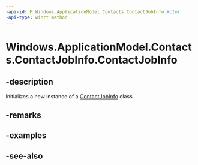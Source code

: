 ----api-id: M:Windows.ApplicationModel.Contacts.ContactJobInfo.#ctor
-api-type: winrt method
---<!-- Method syntaxpublic ContactJobInfo()--># Windows.ApplicationModel.Contacts.ContactJobInfo.ContactJobInfo## -descriptionInitializes a new instance of a [ContactJobInfo](contactjobinfo.md) class.## -remarks## -examples## -see-also